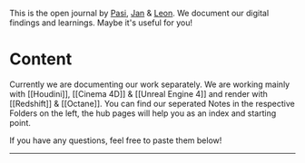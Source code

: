 This is the open journal by [Pasi](https://santaella.de/), [Jan](https://janeisenbach.de/portfolio) & [Leon](https://leonmonschauer.de/). We document our digital findings and learnings. Maybe it's useful for you!

# Content
Currently we are documenting our work separately. We are working mainly with [[Houdini]], [[Cinema 4D]] & [[Unreal Engine 4]] and render with [[Redshift]] & [[Octane]]. You can find our seperated Notes in the respective Folders on the left, the hub pages will help you as an index and starting point. 

If you have any questions, feel free to paste them below!

---

<script src="https://giscus.app/client.js"
        data-repo="git-submariner/oddlyspecific"
        data-repo-id="R_kgDOHY5lmg"
        data-category="General"
        data-category-id="DIC_kwDOHY5lms4CPUCw"
        data-mapping="url"
        data-reactions-enabled="1"
        data-emit-metadata="0"
        data-input-position="bottom"
        data-theme="dark"
        data-lang="en"
        crossorigin="anonymous"
        async>
</script>
